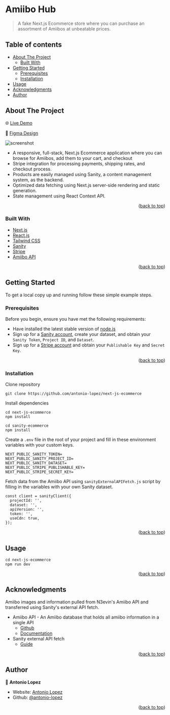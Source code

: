 <div id="top"></div>

# Amiibo Hub

> A fake Next.js Ecommerce store where you can purchase an assortment of Amiibos at unbeatable prices.

## Table of contents

- [About The Project](#about-the-project)
  - [Built With](#built-with)
- [Getting Started](#getting-started)
  - [Prerequisites](#prerequisites)
  - [Installation](#installation)
- [Usage](#usage)
- [Acknowledgments](#acknowledgments)
- [Author](#author)

## About The Project

🌐 [Live Demo](https://antonio-amiibo-hub.vercel.app/)

🎨 [Figma Design](https://www.figma.com/file/uWK4dJdTAO9OJS3fDy58hu/Amiibo-Hub?node-id=0%3A1)

![screenshot](/public/amiibo-hub-screenshot.png)

- A responsive, full-stack, Next.js Ecommerce application where you can browse for Amiibos, add them to your cart, and checkout
- Stripe integration for processing payments, shipping rates, and checkout process.
- Products are easily managed using Sanity, a content management system, as the backend.
- Optimized data fetching using Next.js server-side rendering and static generation.
- State management using React Context API.

<p align="right">(<a href="#top">back to top</a>)</p>

### Built With

- [Next.js](https://nextjs.org/)
- [React.js](https://reactjs.org/)
- [Tailwind CSS](https://tailwindcss.com/)
- [Sanity](https://www.sanity.io/)
- [Stripe](https://stripe.com/)
- [Amiibo API](https://github.com/N3evin/AmiiboAPI)

<p align="right">(<a href="#top">back to top</a>)</p>

## Getting Started

To get a local copy up and running follow these simple example steps.

### Prerequisites

Before you begin, ensure you have met the following requirements:

- Have installed the latest stable version of [node.js](https://nodejs.org/en/)
- Sign up for a [Sanity account](https://www.sanity.io/), create your dataset, and obtain your `Sanity Token`, `Project ID`, and `Dataset`.
- Sign up for a [Stripe account](https://stripe.com/) and obtain your `Publishable Key` and `Secret Key`.

<p align="right">(<a href="#top">back to top</a>)</p>

### Installation

Clone repository

```
git clone https://github.com/antonio-lopez/next-js-ecommerce
```

Install dependencies

```
cd next-js-ecommerce
npm install

cd sanity-ecommerce
npm install
```

Create a `.env` file in the root of your project and fill in these environment variables with your custom keys.

```
NEXT_PUBLIC_SANITY_TOKEN=
NEXT_PUBLIC_SANITY_PROJECT_ID=
NEXT_PUBLIC_SANITY_DATASET=
NEXT_PUBLIC_STRIPE_PUBLISHABLE_KEY=
NEXT_PUBLIC_STRIPE_SECRET_KEY=
```

Fetch data from the Amiibo API using `sanityExternalAPIFetch.js` script by filling in the variables with your own Sanity dataset.

```
const client = sanityClient({
  projectId: '',
  dataset: '',
  apiVersion: '',
  token: '',
  useCdn: true,
});
```

<p align="right">(<a href="#top">back to top</a>)</p>

## Usage

```
cd next-js-ecommerce
npm run dev
```

<p align="right">(<a href="#top">back to top</a>)</p>

## Acknowledgments

Amiibo images and information pulled from N3evin's Amiibo API and transferred using Sanity's external API fetch.

- Amiibo API - An Amiibo database that holds all amiibo information in a single API
  - [Github](https://github.com/N3evin/AmiiboAPI)
  - [Documentation](https://www.amiiboapi.com/docs/)
- Sanity external API fetch
  - [Guide](https://www.sanity.io/guides/guide-importing-data-from-external-sources)

<p align="right">(<a href="#top">back to top</a>)</p>

## Author

👤 **Antonio Lopez**

- Website: [Antonio Lopez](https://www.antoniolopez.me/)
- Github: [@antonio-lopez](https://github.com/antonio-lopez)

<p align="right">(<a href="#top">back to top</a>)</p>
